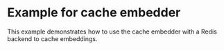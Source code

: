 # Example for cache embedder

This example demonstrates how to use the cache embedder with a Redis backend to cache embeddings.